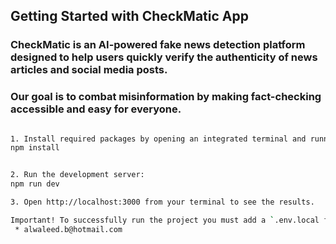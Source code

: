## Getting Started with CheckMatic App

### CheckMatic is an AI-powered fake news detection platform designed to help users quickly verify the authenticity of news articles and social media posts.

### Our goal is to combat misinformation by making fact-checking accessible and easy for everyone.

```bash

1. Install required packages by opening an integrated terminal and running the following command:
npm install


2. Run the development server:
npm run dev

3. Open http://localhost:3000 from your terminal to see the results.

Important! To successfully run the project you must add a `.env.local file to root folder filled with required keys. To acquire those keys, please contact me at:
 * alwaleed.b@hotmail.com
